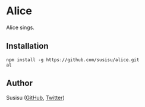 # Alice
Alice sings.

## Installation
``` shell
npm install -g https://github.com/susisu/alice.git
al
```

## Author
Susisu ([GitHub](https://github.com/susisu), [Twitter](https://twitter.com/susisu2413))

